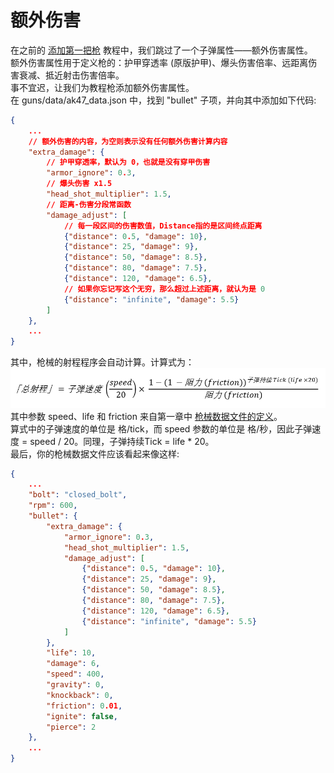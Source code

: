 # 额外伤害
在之前的 [添加第一把枪](/zh/gunpack/first_gun/) 教程中，我们跳过了一个子弹属性——额外伤害属性。   
额外伤害属性用于定义枪的：护甲穿透率 (原版护甲)、爆头伤害倍率、远距离伤害衰减、抵近射击伤害倍率。  
事不宜迟，让我们为教程枪添加额外伤害属性。   
在 guns/data/ak47_data.json 中，找到 "bullet" 子项，并向其中添加如下代码:   
``` json
{
	...
	// 额外伤害的内容，为空则表示没有任何额外伤害计算内容
	"extra_damage": {
		// 护甲穿透率，默认为 0，也就是没有穿甲伤害
		"armor_ignore": 0.3,
		// 爆头伤害 x1.5
		"head_shot_multiplier": 1.5,
		// 距离-伤害分段常函数
		"damage_adjust": [
			// 每一段区间的伤害数值，Distance指的是区间终点距离
			{"distance": 0.5, "damage": 10},
			{"distance": 25, "damage": 9},
			{"distance": 50, "damage": 8.5},
			{"distance": 80, "damage": 7.5},
			{"distance": 120, "damage": 6.5},
			// 如果你忘记写这个无穷，那么超过上述距离，就认为是 0
			{"distance": "infinite", "damage": 5.5}
		]
	},
	...
}
```
其中，枪械的射程程序会自动计算。计算式为：   
![Max Distance Calculate](./max_distance.png)   
其中参数 speed、life 和 friction 来自第一章中 [枪械数据文件的定义](/zh/gunpack/first_gun/#创建枪械数据文件)。   
算式中的子弹速度的单位是 格/tick，而 speed 参数的单位是 格/秒，因此子弹速度 = speed / 20。同理，子弹持续Tick = life * 20。   
最后，你的枪械数据文件应该看起来像这样:    
``` json
{
    ...
    "bolt": "closed_bolt",
    "rpm": 600,
    "bullet": {
	    "extra_damage": {
			"armor_ignore": 0.3,
			"head_shot_multiplier": 1.5,
			"damage_adjust": [
				{"distance": 0.5, "damage": 10},
				{"distance": 25, "damage": 9},
				{"distance": 50, "damage": 8.5},
				{"distance": 80, "damage": 7.5},
				{"distance": 120, "damage": 6.5},
				{"distance": "infinite", "damage": 5.5}
			]
		},
	    "life": 10,
	    "damage": 6,
	    "speed": 400,
	    "gravity": 0,
	    "knockback": 0,
	    "friction": 0.01,
	    "ignite": false,
	    "pierce": 2
    },
    ...
}
```